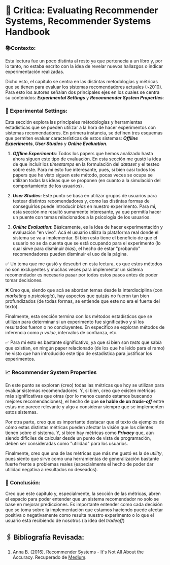 # 📖 Critica: Evaluating Recommender Systems, Recommender Systems Handbook

### 📚Contexto:
Esta lectura fue un poco distinta al resto ya que pertenecia a un libro y, por lo tanto, no estaba escrito con la idea de revelar nuevos hallazgos o indicar experimentación realizadas.

Dicho esto, el capítulo se centra en las distintas metodologías y métricas que se tienen para evaluar los sistemas recomendadores actuales (~2010). Para esto los autores señalan dos principales ejes en los cuales se centra su contenidos: **_Experimental Settings_** y **_Recommender System Properties_**:

### 🧪 Experimental Settings:

Esta sección explora las principales métodologías y herramientas estadísticas que se pueden utilizar a la hora de hacer experimentos con sistemas recomendadores. En primera instancia, se definen tres esquemas que permiten evaluar características de estos sistemas: **_Offline Experiments_**, **_User Studies_** y **_Online Evaluation_**.

1. **_Offline Experiments_**: Todos los papers que hemos analizado hasta ahora siguen este tipo de evaluación. En esta sección me gustó la idea de que incluir los _timestamps_ en la formulación del _dataset_ y el testeo sobre este. Para mi esto fue interesante, pues, si bien casi todos los papers que he visto siguen este método, pocas veces se ocupa se utilizan todas las ideas que se proponen (en cuanto a la simulación del comportamiento de los usuarios) .

2. **_User Studies_**: Este punto se basa en utilizar grupos de usuarios para testear distintos recomendadores y, como las distintas formas de conseguirlos puede introducir _bias_ en nuestro experimento. Para mi, esta sección me resultó sumamente interesante, ya que permitía hacer un puente con temas relacionados a la psicología de los usuarios.

3. **_Online Evaluation_**: Básicamente, es la idea de hacer experimentación y evaluación "en  vivo". Acá el usuario utiliza la plataforma real donde el sistema se va a implementar. Si bien esto tiene el beneficio de que el usuario no se da cuenta que se está ocupando para el experimento (lo cual sirve para disminuir _bias_), el hecho de estar "probando" recomendadores pueden disminuir el uso de la página.

✅ Un tema que me gustó y descubrí en esta lectura, es que estos métodos no son excluyentes y muchas veces para implementar un sistema recomendador es necesario pasar por todos estos pasos antes de poder tomar decisiones.

❌ Creo que, siendo que acá se abordan temas desde la interdisciplina (con _marketing_ o _psicología_), hay aspectos que quizás no fueron tan bien profundizados (de todas formas, se entiende que este no era el fuerte del texto).

Finalmente, esta sección termina con los métodos estadísticos que se utilizan para determinar si un experimento fue significativo y si los resultados fueron o no concluyentes. En específico se exploran métodos de inferencia como _p value_, intervalos de confianza, etc.

✅ Para mi esto es bastante significativo, ya que si bien son _tests_ que sabía que existían, en ningún paper relacionado (de los que he leído para el ramo) he visto que han introducido este tipo de estadística para justificar los experimentos.

### 📈 Recommender System Properties

En este punto se exploran (creo) todas las métricas que hoy se utilizan para evaluar sistemas recomendadores. Y, si bien, creo que existen métricas más significativas que otras (por lo menos cuando estamos buscando mejores recomendaciones), el hecho de que **se hable de un _trade-off_** entre estas me parece relevante y algo a considerar siempre que se implementen estos sistemas.

Por otra parte, creo que es importante destacar que el texto da ejemplos de cómo estas distintas métricas pueden afectar la visión que los clientes tienen sobre el sistema. Y, si bien hay métricas como **_Privacy_** que, aún siendo dificiles de calcular desde un punto de vista de programación, deben ser consideradas como "utilidad" para los usuarios.

 Finalmente, creo que una de las métricas que más me gustó es la de _utility_, pues siento que sirve como una herramientas de generalización bastante fuerte frente a problemas reales (especialmente el hecho de poder dar utilidad negativa a resultados no deseados).

### 📕 Conclusión:

Creo que este capítulo y, especialmente, la sección de las métricas, abren el espacio para poder entender que un sistema recomendador no solo se base en mejorar predicciones. Es importante entender como cada decisión que se toma sobre la implementación que estamos haciendo puede afectar positiva o negativamente como resulta nuestro experimento o lo que el usuario está recibiendo de nosotros (la idea del _tradeoff_)

## 🖇 Bibliografía Revisada:

1. Anna B. (2016). Recommender Systems - It's Not All About the Accuracy. Recuperado de [Medium](https://gab41.lab41.org/recommender-systems-its-not-all-about-the-accuracy-562c7dceeaff).
